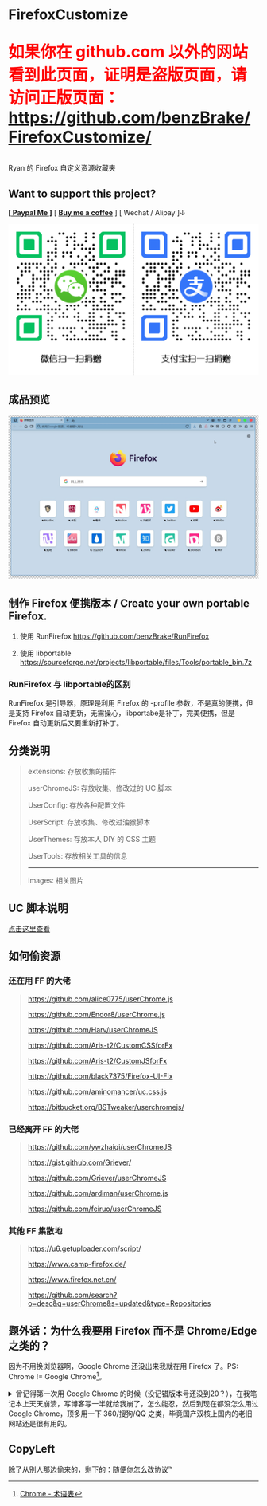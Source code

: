# FirefoxCustomize
<p style="font-size: 32px; color: red; font-weight: bold;">如果你在 github.com 以外的网站看到此页面，证明是盗版页面，请访问正版页面：<a href="https://github.com/benzBrake/FirefoxCustomize">https://github.com/benzBrake/FirefoxCustomize/</a></p>



Ryan 的 Firefox 自定义资源收藏夹

## Want to support this project?

**[[ Paypal Me \]](https://www.paypal.me/brakepay)** [ **[Buy me a coffee](https://www.buymeacoffee.com/buyryanacoffie)** ] [ Wechat / Alipay ]↓

![二维码](images/donate.png)

## 成品预览

![截图](images/screenshot.jpg)

## 制作 Firefox 便携版本 / Create your own portable Firefox.

1. 使用 RunFirefox  https://github.com/benzBrake/RunFirefox

2. 使用 libportable https://sourceforge.net/projects/libportable/files/Tools/portable_bin.7z

### RunFirefox 与 libportable的区别

RunFirefox 是引导器，原理是利用 Firefox 的 -profile 参数，不是真的便携，但是支持 Firefox 自动更新，无需操心，libportabe是补丁，完美便携，但是 Firefox 自动更新后又要重新打补丁。

## 分类说明

> extensions: 存放收集的插件
>
> userChromeJS: 存放收集、修改过的 UC 脚本
>
> UserConfig: 存放各种配置文件
>
> UserScript: 存放收集、修改过油猴脚本
>
> UserThemes: 存放本人 DIY 的 CSS 主题
>
> UserTools: 存放相关工具的信息
>
> ---
>
> images: 相关图片

## UC 脚本说明

[点击这里查看](userChromeJS/README.md)

## 如何偷资源

### 还在用 FF 的大佬

> https://github.com/alice0775/userChrome.js
>
> https://github.com/Endor8/userChrome.js
>
> https://github.com/Harv/userChromeJS
>
> https://github.com/Aris-t2/CustomCSSforFx
>
> https://github.com/Aris-t2/CustomJSforFx
>
> https://github.com/black7375/Firefox-UI-Fix
>
> https://github.com/aminomancer/uc.css.js
>
> https://bitbucket.org/BSTweaker/userchromejs/

### 已经离开 FF 的大佬

> https://github.com/ywzhaiqi/userChromeJS
>
> https://gist.github.com/Griever/
>
> https://github.com/Griever/userChromeJS
>
> https://github.com/ardiman/userChrome.js
>
> https://github.com/feiruo/userChromeJS

### 其他 FF 集散地

> https://u6.getuploader.com/script/
>
> https://www.camp-firefox.de/
>
> https://www.firefox.net.cn/
>
> https://github.com/search?o=desc&q=userChrome&s=updated&type=Repositories

## 题外话：为什么我要用 Firefox 而不是 Chrome/Edge 之类的？

因为不用换浏览器啊，Google Chrome 还没出来我就在用 Firefox 了。PS: Chrome != Google Chrome[^1]。

<details>
    <summary>
        曾记得第一次用 Google Chrome 的时候（没记错版本号还没到20？），在我笔记本上天天崩溃，写博客写一半就给我崩了，怎么能忍，然后到现在都没怎么用过 Google Chrome，顶多用一下 360/搜狗/QQ 之类，毕竟国产双核上国内的老旧网站还是很有用的。
    </summary>
在那个电脑资源不充足的年代（512MB甚至更少内存），Google Chrome 可是耗资源大户啊。而 Firefox 在没换量子引擎之前一直都是很省资源的。那个时候快这个特点真的不足以让我换掉火狐。后来资源充足了，我笔记本都 16G 了，但是火狐也变快了，我就更没有换浏览器的动力了。<br />   
资源充足了以后 UC 脚本/ 老式拓展这类拖慢浏览器速度的东西已经没有任何感觉了，反而时 Firefox 还有这强大的 DIY 功能吸引着我，比如我的笔记本 13 寸，地址栏工具栏标签栏太占位置了，Google Chrome 并没有任何办法调整，而火狐可以通过 CSS/JS 调整为一行来节省空间。并且作为一个伪程序员，我自己还能 C/V 调整浏览器功能样式的 CSS/JS，Firefox 用起来真是得心应手啊。<br />
你可能会说 Vivaldi 的自定义功能也很强大啊，那你可错了，Vivaldi 能做到的，Firefox 必然能做到，就是看有没有大佬做，但是 Firefox 能做到的，Vivaldi 未必能做到，比如《<a href="https://kkp.disk.st/firefox-adds-the-function-of-middle-click-the-download-button-bar-and-download-video-with-yougetexe.html">Firefox 添加“鼠标中键点击下载按钮条用 you-get.exe 下载视频” 的功能 - Ryan 快快跑</a>》，当然 Google Chrome 系可以通过新增按钮的方式实现，可我就是强迫症发作，不想要那么多的按钮。 <br />   
That's it.   
</details>

## CopyLeft

除了从别人那边偷来的，剩下的：随便你怎么改协议™

[^1]: [Chrome - 术语表](https://developer.mozilla.org/zh-CN/docs/Glossary/Chrome)